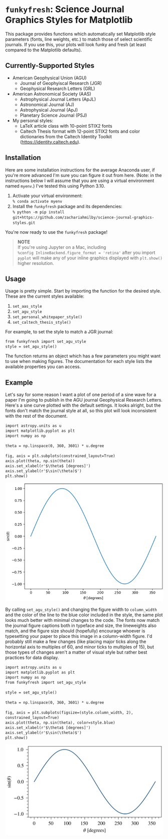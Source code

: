 # `funkyfresh`: Science Journal Graphics Styles for Matplotlib

This package provides functions which automatically set Matplotlib style 
parameters (fonts, line weights, etc.) to match those of select scientific 
journals. If you use this, your plots will look funky and fresh (at least 
compared to the Matplotlib defaults).

## Currently-Supported Styles
- American Geophysical Union (AGU)
  - Journal of Geophyiscal Research (JGR)
  - Geophysical Research Letters (GRL)
- American Astronomical Society (AAS)
  - Astrophysical Journal Letters (ApJL)
  - Astronomical Journal (AJ)
  - Astrophysical Journal (ApJ)
  - Planetary Science Journal (PSJ)
- My personal styles:
  - LaTeX article class with 10-point STIX2 fonts
  - Caltech Thesis format with 12-point STIX2 fonts and color dictionaries from
    the Caltech Identity Toolkit (https://identity.caltech.edu).

## Installation
Here are some installation instructions for the average Anaconda user, if 
you're more advanced I'm sure you can figure it out from here. (Note: in the
instructions below I will assume that you are using a virtual environment named 
`myenv`.) I've tested this using Python 3.10.
1. Activate your virtual environment:<br>
    `% conda activate myenv`
2. Install the `funkyfresh` package and its dependencies:<br>
    `% python -m pip install git+https://github.com/zachariahmilby/science-journal-graphics-styles.git`

You're now ready to use the `funkyfresh` package!

> **NOTE**<br>
> If you're using Jupyter on a Mac, including <br>
> `%config InlineBackend.figure_format = 'retina'` after you import `pyplot` 
> will make any of your inline graphics displayed with `plt.show()` higher 
> resolution.

## Usage
Usage is pretty simple. Start by importing the function for the desired style.
These are the current styles available:
1. `set_aas_style`
2. `set_agu_style`
3. `set_personal_whitepaper_style()`
4. `set_caltech_thesis_style()`

For example, to set the style to match a JGR journal:
```
from funkyfresh import set_agu_style
style = set_agu_style()
```
The function returns an object which has a few parameters you might want to 
use when making figures. The documentation for each style lists the available
properties you can access.

## Example
Let's say for some reason I want a plot of one period of a sine wave for a 
paper I'm going to publish in the AGU journal Geophysical Research Letters. 
Here's a sine curve plotted with the default settings. It looks alright, but 
the fonts don't match the journal style at all, so this plot will look 
inconsistent with the rest of the document.
```
import astropy.units as u
import matplotlib.pyplot as plt
import numpy as np

theta = np.linspace(0, 360, 3601) * u.degree

fig, axis = plt.subplots(constrained_layout=True)
axis.plot(theta, np.sin(theta))
axis.set_xlabel(r'$\theta$ [degrees]')
axis.set_ylabel(r'$\sin(\theta)$')
plt.show()
```
![](funkyfresh/anc/matplotlib_default.png)

By calling `set_agu_style()` and changing the figure width to 
`column_width` and the color of the line to the blue color included in the 
style, the same plot looks much better with minimal changes to the code. The
fonts now match the journal figure captions both in typeface and size, the
lineweights also match, and the figure size should (hopefully) encourage 
whoever is typesetting your paper to place this image in a column-width figure.
I'd probably still make a few changes (like placing major ticks along the 
horizontal axis to multiples of 60, and minor ticks to multiples of 15), but 
those types of changes aren't a matter of visual style but rather best 
practices for data display.
```
import astropy.units as u
import matplotlib.pyplot as plt
import numpy as np
from funkyfresh import set_agu_style

style = set_agu_style()

theta = np.linspace(0, 360, 3601) * u.degree

fig, axis = plt.subplots(figsize=(style.column_width, 2), constrained_layout=True)
axis.plot(theta, np.sin(theta), color=style.blue)
axis.set_xlabel(r'$\theta$ [degrees]')
axis.set_ylabel(r'$\sin(\theta)$')
plt.show()
```
![](funkyfresh/anc/funkyfresh.png)
